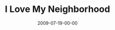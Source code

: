 ---
layout: message
category: message
series: "We Love Cincinnati"
title: "I Love My Neighborhood"
date: 2009-07-19-00-00
message_id: 572
audio: "http://s3.amazonaws.com/crossroads-media/messages/audio/WeLoveCincy3.mp3"
audio-duration: "35:41"
description: "Brad Johansen talks about what loving his neighborhood means to him."
video: "http://s3.amazonaws.com/crossroads-media/messages/video/WeLoveCincy3.mp4"
video-duration: "35:41"
video-image: "http://s3.amazonaws.com/crossroads-media/images/WeLoveCincy3-still.jpg"
notes-description: ""
notes: "http://s3.amazonaws.com/crossroads-media/documents/SN_07_18-19_09.pdf"
notes-title: "I Love My Neighborhood (Study Notes)"
program: "http://s3.amazonaws.com/crossroads-media/documents/0718_19Program.pdf"
tag: 
 - city
 - brad-johansen
 - neighborhood
explicit: false
---